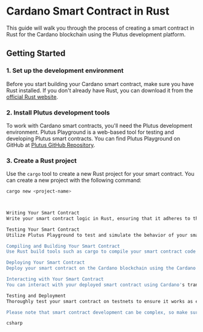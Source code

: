 # Cardano Smart Contract in Rust

This guide will walk you through the process of creating a smart contract in Rust for the Cardano blockchain using the Plutus development platform.

## Getting Started

### 1. Set up the development environment

Before you start building your Cardano smart contract, make sure you have Rust installed. If you don't already have Rust, you can download it from the [official Rust website](https://www.rust-lang.org/tools/install).

### 2. Install Plutus development tools

To work with Cardano smart contracts, you'll need the Plutus development environment. Plutus Playground is a web-based tool for testing and developing Plutus smart contracts. You can find Plutus Playground on GitHub at [Plutus GitHub Repository](https://github.com/input-output-hk/plutus).

### 3. Create a Rust project

Use the `cargo` tool to create a new Rust project for your smart contract. You can create a new project with the following command:

```bash
cargo new <project-name>



Writing Your Smart Contract
Write your smart contract logic in Rust, ensuring that it adheres to the Plutus smart contract development guidelines and integrates with the Plutus libraries.

Testing Your Smart Contract
Utilize Plutus Playground to test and simulate the behavior of your smart contract. You can write and run scripts in the Plutus Playground environment to verify your contract's functionality.

Compiling and Building Your Smart Contract
Use Rust build tools such as cargo to compile your smart contract code into a format suitable for deployment on the Cardano blockchain.

Deploying Your Smart Contract
Deploy your smart contract on the Cardano blockchain using the Cardano CLI or wallet software. Follow the Cardano documentation and guides for deploying contracts.

Interacting with Your Smart Contract
You can interact with your deployed smart contract using Cardano's transaction submission and query APIs. Implement a frontend or a command-line interface to interact with your contract.

Testing and Deployment
Thoroughly test your smart contract on testnets to ensure it works as expected. Once you are confident in your contract's functionality and security, you can deploy it on the Cardano mainnet.

Please note that smart contract development can be complex, so make sure to stay updated by referring to the official Cardano and Plutus documentation and community resources. Development environments and tooling may change over time, so it's essential to follow the latest best practices and guidelines.

csharp